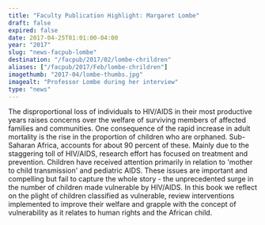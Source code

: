 ```yaml
---
title: "Faculty Publication Highlight: Margaret Lombe"
draft: false
expired: false
date: 2017-04-25T01:01:00-04:00
year: "2017"
slug: "news-facpub-lombe"
destination: "/facpub/2017/02/lombe-chrildren"
aliases: ["/facpub/2017/Feb/lombe-chrildren"]
imagethumb: "2017-04/lombe-thumbs.jpg"
imagealt: "Professor Lombe during her interview"
type: "news"
---
```


The disproportional loss of individuals to HIV/AIDS in their most productive years raises concerns over the welfare of surviving members of affected families and communities. One consequence of the rapid increase in adult mortality is the rise in the proportion of children who are orphaned. Sub-Saharan Africa, accounts for about 90 percent of these. Mainly due to the staggering toll of HIV/AIDS, research effort has focused on treatment and prevention. Children have received attention primarily in relation to 'mother to child transmission' and pediatric AIDS. These issues are important and compelling but fail to capture the whole story - the unprecedented surge in the number of children made vulnerable by HIV/AIDS. In this book we reflect on the plight of children classified as vulnerable, review interventions implemented to improve their welfare and grapple with the concept of vulnerability as it relates to human rights and the African child.
